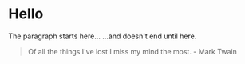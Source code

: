 # Hello
The paragraph starts here...
...and doesn't end until here.
<blockquote>
  <p>Of all the things I've lost I miss my mind the most. - Mark Twain</p>
</blockquote>
